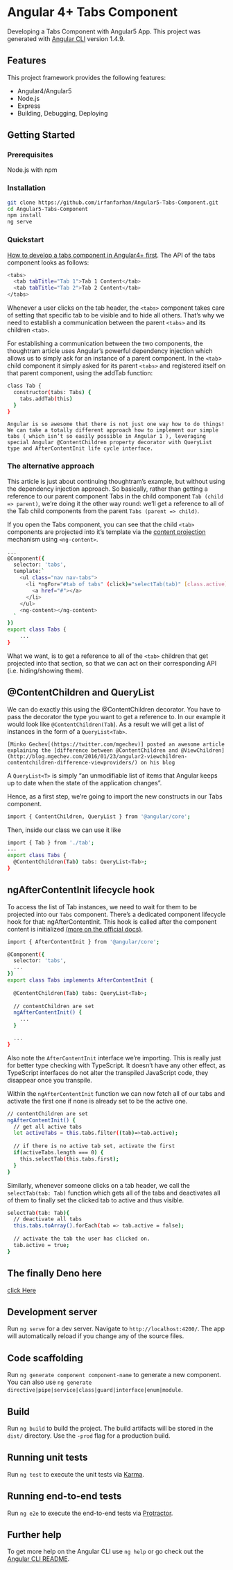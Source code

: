 # Angular 4+ Tabs Component

Developing a Tabs Component with Angular5 App. This project was generated with [Angular CLI](https://github.com/angular/angular-cli) version 1.4.9.

## Features

This project framework provides the following features:

* Angular4/Angular5
* Node.js
* Express
* Building, Debugging, Deploying

## Getting Started

### Prerequisites

Node.js with npm

### Installation

``` bash
git clone https://github.com/irfanfarhan/Angular5-Tabs-Component.git
cd Angular5-Tabs-Component
npm install
ng serve
```

### Quickstart

[How to develop a tabs component in Angular4+ first](https://blog.thoughtram.io/angular/2015/04/09/developing-a-tabs-component-in-angular-2.html). The API of the tabs component looks as follows:

``` bash
<tabs>
  <tab tabTitle="Tab 1">Tab 1 Content</tab>
  <tab tabTitle="Tab 2">Tab 2 Content</tab>
</tabs>
```

Whenever a user clicks on the tab header, the `<tabs>` component takes care of setting that specific tab to be visible and to hide all others. That’s why we need to establish a communication between the parent `<tabs>` and its children `<tab>`.

For establishing a communication between the two components, the thoughtram article uses Angular’s powerful dependency injection which allows us to simply ask for an instance of a parent component. In the `<tab`> child component it simply asked for its parent `<tabs>` and registered itself on that parent component, using the addTab function:

``` bash
class Tab {
  constructor(tabs: Tabs) {
    tabs.addTab(this)
  }
}
```

`Angular is so awesome that there is not just one way how to do things!
We can take a totally different approach how to implement our simple tabs ( which isn’t so easily possible in Angular 1 ), leveraging special Angular @ContentChildren property decorator with QueryList type and AfterContentInit life cycle interface.`

### The alternative approach

This article is just about continuing thoughtram’s example, but without using the dependency injection approach. So basically, rather than getting a reference to our parent component Tabs in the child component `Tab (child => parent)`, we’re doing it the other way round: we’ll get a reference to all of the Tab child components from the parent `Tabs (parent => child)`.

If you open the Tabs component, you can see that the child `<tab>` components are projected into it’s template via the [content projection](https://juristr.com/blog/2016/01/ng2-multi-content-projection/) mechanism using `<ng-content>`.

``` bash
...
@Component({
  selector: 'tabs',
  template:`
    <ul class="nav nav-tabs">
      <li *ngFor="#tab of tabs" (click)="selectTab(tab)" [class.active]="tab.active">
        <a href="#"></a>
      </li>
    </ul>
    <ng-content></ng-content>
  `
})
export class Tabs {
    ...
}
```

What we want, is to get a reference to all of the `<tab>` children that get projected into that section, so that we can act on their corresponding API (i.e. hiding/showing them).

## @ContentChildren and QueryList

We can do exactly this using the @ContentChildren decorator. You have to pass the decorator the type you want to get a reference to. In our example it would look like `@ContentChildren(Tab`). As a result we will get a list of instances in the form of a `QueryList<Tab>`.

`[Minko Gechev[(https://twitter.com/mgechev)] posted an awesome article explaining the [difference between @ContentChildren and @ViewChildren](http://blog.mgechev.com/2016/01/23/angular2-viewchildren-contentchildren-difference-viewproviders/) on his blog`

A `QueryList<T>` is simply “an unmodifiable list of items that Angular keeps up to date when the state of the application changes”.

Hence, as a first step, we’re going to import the new constructs in our Tabs component.

``` bash
import { ContentChildren, QueryList } from '@angular/core';
```

Then, inside our class we can use it like

``` bash
import { Tab } from './tab';
...
export class Tabs {
  @ContentChildren(Tab) tabs: QueryList<Tab>;
}
```

## ngAfterContentInit lifecycle hook

To access the list of Tab instances, we need to wait for them to be projected into our `Tabs` component. There’s a dedicated component lifecycle hook for that: ngAfterContentInit. This hook is called after the component content is initialized [(more on the official docs)](https://angular.io/guide/lifecycle-hooks).

``` bash
import { AfterContentInit } from '@angular/core';

@Component({
  selector: 'tabs',
  ...
})
export class Tabs implements AfterContentInit {
  
  @ContentChildren(Tab) tabs: QueryList<Tab>;
  
  // contentChildren are set
  ngAfterContentInit() {
    ...
  }

  ...
}
```

Also note the `AfterContentInit` interface we’re importing. This is really just for better type checking with TypeScript. It doesn’t have any other effect, as TypeScript interfaces do not alter the transpiled JavaScript code, they disappear once you transpile.

Within the `ngAfterContentInit` function we can now fetch all of our tabs and activate the first one if none is already set to be the active one.

``` bash
// contentChildren are set
ngAfterContentInit() {
  // get all active tabs
  let activeTabs = this.tabs.filter((tab)=>tab.active);
  
  // if there is no active tab set, activate the first
  if(activeTabs.length === 0) {
    this.selectTab(this.tabs.first);
  }
}
```

Similarly, whenever someone clicks on a tab header, we call the `selectTab(tab: Tab)` function which gets all of the tabs and deactivates all of them to finally set the clicked tab to active and thus visible.

``` bash
selectTab(tab: Tab){
  // deactivate all tabs
  this.tabs.toArray().forEach(tab => tab.active = false);
  
  // activate the tab the user has clicked on.
  tab.active = true;
}
```

## The finally Deno here

[click Here](https://irfanfarhan.github.io/Angular5-Tabs-Component)

## Development server

Run `ng serve` for a dev server. Navigate to `http://localhost:4200/`. The app will automatically reload if you change any of the source files.

## Code scaffolding

Run `ng generate component component-name` to generate a new component. You can also use `ng generate directive|pipe|service|class|guard|interface|enum|module`.

## Build

Run `ng build` to build the project. The build artifacts will be stored in the `dist/` directory. Use the `-prod` flag for a production build.

## Running unit tests

Run `ng test` to execute the unit tests via [Karma](https://karma-runner.github.io).

## Running end-to-end tests

Run `ng e2e` to execute the end-to-end tests via [Protractor](http://www.protractortest.org/).

## Further help

To get more help on the Angular CLI use `ng help` or go check out the [Angular CLI README](https://github.com/angular/angular-cli/blob/master/README.md).
